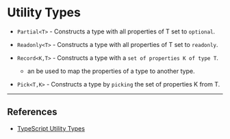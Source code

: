 # Utility Types

* `Partial<T>`  - Constructs a type with all properties of T set to `optional`.

* `Readonly<T>` - Constructs a type with all properties of T set to `readonly`.

* `Record<K,T>` - Constructs a type with a `set of properties K of type T`. 

    * an be used to map the properties of a type to another type.

* `Pick<T,K>` - Constructs a type by `picking` the set of properties K from T.



---

## References

* [TypeScript Utility Types](https://www.typescriptlang.org/docs/handbook/utility-types.html)